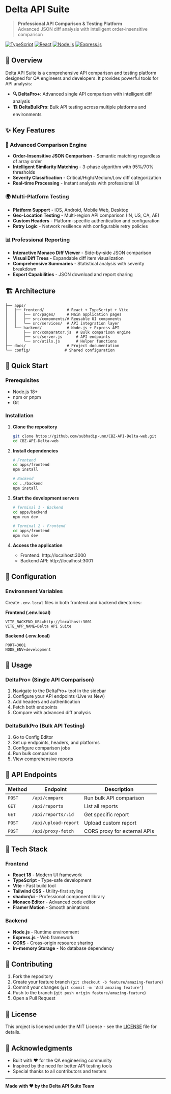 # Delta API Suite

> **Professional API Comparison & Testing Platform**  
> Advanced JSON diff analysis with intelligent order-insensitive comparison

[![TypeScript](https://img.shields.io/badge/TypeScript-007ACC?style=for-the-badge&logo=typescript&logoColor=white)](https://www.typescriptlang.org/)
[![React](https://img.shields.io/badge/React-20232A?style=for-the-badge&logo=react&logoColor=61DAFB)](https://reactjs.org/)
[![Node.js](https://img.shields.io/badge/Node.js-43853D?style=for-the-badge&logo=node.js&logoColor=white)](https://nodejs.org/)
[![Express.js](https://img.shields.io/badge/Express.js-404D59?style=for-the-badge)](https://expressjs.com/)

## 🚀 Overview

Delta API Suite is a comprehensive API comparison and testing platform designed for QA engineers and developers. It provides powerful tools for API analysis:

- **🔍 DeltaPro+**: Advanced single API comparison with intelligent diff analysis
- **🏗️ DeltaBulkPro**: Bulk API testing across multiple platforms and environments

## ✨ Key Features

### 🎯 Advanced Comparison Engine
- **Order-Insensitive JSON Comparison** - Semantic matching regardless of array order
- **Intelligent Similarity Matching** - 3-phase algorithm with 95%/70% thresholds
- **Severity Classification** - Critical/High/Medium/Low diff categorization
- **Real-time Processing** - Instant analysis with professional UI

### 🌍 Multi-Platform Testing
- **Platform Support** - iOS, Android, Mobile Web, Desktop
- **Geo-Location Testing** - Multi-region API comparison (IN, US, CA, AE)
- **Custom Headers** - Platform-specific authentication and configuration
- **Retry Logic** - Network resilience with configurable retry policies

### 📊 Professional Reporting
- **Interactive Monaco Diff Viewer** - Side-by-side JSON comparison
- **Visual Diff Trees** - Expandable diff item visualization
- **Comprehensive Summaries** - Statistical analysis with severity breakdown
- **Export Capabilities** - JSON download and report sharing

## 🏗️ Architecture

```
├── apps/
│   ├── frontend/          # React + TypeScript + Vite
│   │   ├── src/pages/     # Main application pages
│   │   ├── src/components/# Reusable UI components
│   │   └── src/services/  # API integration layer
│   └── backend/           # Node.js + Express API
│       ├── src/comparator.js  # Bulk comparison engine
│       ├── src/server.js      # API endpoints
│       └── src/utils.js       # Helper functions
├── docs/                  # Project documentation
└── config/               # Shared configuration
```

## 🚀 Quick Start

### Prerequisites
- Node.js 18+ 
- npm or pnpm
- Git

### Installation

1. **Clone the repository**
   ```bash
   git clone https://github.com/subhadip-unn/CBZ-API-Delta-web.git
   cd CBZ-API-Delta-web
   ```

2. **Install dependencies**
   ```bash
   # Frontend
   cd apps/frontend
   npm install
   
   # Backend
   cd ../backend
   npm install
   ```

3. **Start the development servers**
   ```bash
   # Terminal 1 - Backend
   cd apps/backend
   npm run dev
   
   # Terminal 2 - Frontend
   cd apps/frontend
   npm run dev
   ```

4. **Access the application**
   - Frontend: http://localhost:3000
   - Backend API: http://localhost:3001

## 🔧 Configuration

### Environment Variables

Create `.env.local` files in both frontend and backend directories:

**Frontend (.env.local)**
```env
VITE_BACKEND_URL=http://localhost:3001
VITE_APP_NAME=Delta API Suite
```

**Backend (.env.local)**
```env
PORT=3001
NODE_ENV=development
```

## 📖 Usage

### DeltaPro+ (Single API Comparison)
1. Navigate to the DeltaPro+ tool in the sidebar
2. Configure your API endpoints (Live vs New)
3. Add headers and authentication
4. Fetch both endpoints
5. Compare with advanced diff analysis

### DeltaBulkPro (Bulk API Testing)
1. Go to Config Editor
2. Set up endpoints, headers, and platforms
3. Configure comparison jobs
4. Run bulk comparison
5. View comprehensive reports

## 🔌 API Endpoints

| Method | Endpoint | Description |
|--------|----------|-------------|
| `POST` | `/api/compare` | Run bulk API comparison |
| `GET` | `/api/reports` | List all reports |
| `GET` | `/api/reports/:id` | Get specific report |
| `POST` | `/api/upload-report` | Upload custom report |
| `POST` | `/api/proxy-fetch` | CORS proxy for external APIs |

## 🎨 Tech Stack

### Frontend
- **React 18** - Modern UI framework
- **TypeScript** - Type-safe development
- **Vite** - Fast build tool
- **Tailwind CSS** - Utility-first styling
- **shadcn/ui** - Professional component library
- **Monaco Editor** - Advanced code editor
- **Framer Motion** - Smooth animations

### Backend
- **Node.js** - Runtime environment
- **Express.js** - Web framework
- **CORS** - Cross-origin resource sharing
- **In-memory Storage** - No database dependency

## 🤝 Contributing

1. Fork the repository
2. Create your feature branch (`git checkout -b feature/amazing-feature`)
3. Commit your changes (`git commit -m 'Add amazing feature'`)
4. Push to the branch (`git push origin feature/amazing-feature`)
5. Open a Pull Request

## 📝 License

This project is licensed under the MIT License - see the [LICENSE](LICENSE) file for details.

## 🙏 Acknowledgments

- Built with ❤️ for the QA engineering community
- Inspired by the need for better API testing tools
- Special thanks to all contributors and testers

---

**Made with ❤️ by the Delta API Suite Team**